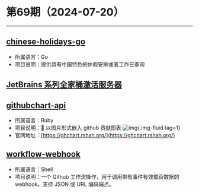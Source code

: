 # 第69期（2024-07-20）

---
## [chinese-holidays-go](https://github.com/bastengao/chinese-holidays-go)
- 所属语言：Go
- 项目说明：提供具有中国特色的休假安排或者工作日查询

## [JetBrains 系列全家桶激活服务器](https://jetbrains.asiones.com)

## [githubchart-api](https://github.com/2016rshah/githubchart-api)
- 所属语言：Ruby
- 项目说明：:date: 以图片形式嵌入 github 贡献图表
![img](https://mirror.ghproxy.com/https://raw.githubusercontent.com/xiaoxuan6/weekly/main/docs/static/images/2024-07-20/1721476648.png){.img-fluid tag=1}
- 官网地址：[https://ghchart.rshah.org/](https://ghchart.rshah.org/)

## [workflow-webhook](https://github.com/distributhor/workflow-webhook)
- 所属语言：Shell
- 项目说明：一个 Github 工作流操作，用于调用带有事件有效载荷数据的 webhook。支持 JSON 或 URL 编码端点。
